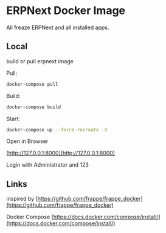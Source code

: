 # ERPNext Docker Image

All freaze ERPNext and all installed apps.

## Local

build or pull erpnext image

Pull:

```bash
docker-compose pull
```

Build:

```bash
docker-compose build
```

Start:
```bash
docker-compose up --force-recreate -d
```

Open in Browser

[http://127.0.0.1:8000](http://127.0.0.1:8000)

Login with Administrator and 123

## Links

inspired by [https://github.com/frappe/frappe_docker](https://github.com/frappe/frappe_docker)

Docker Compose [https://docs.docker.com/compose/install/](https://docs.docker.com/compose/install/)
